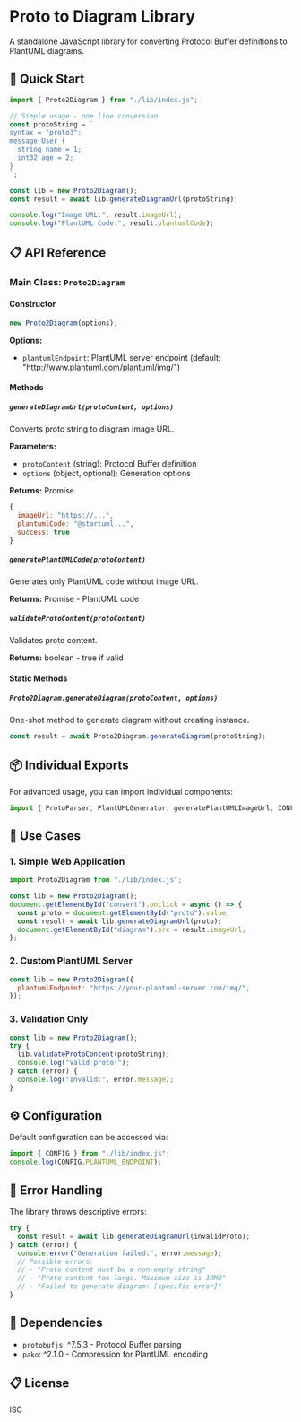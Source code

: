 # Proto to Diagram Library

A standalone JavaScript library for converting Protocol Buffer definitions to PlantUML diagrams.

## 🚀 Quick Start

```javascript
import { Proto2Diagram } from "./lib/index.js";

// Simple usage - one line conversion
const protoString = `
syntax = "proto3";
message User {
  string name = 1;
  int32 age = 2;
}
`;

const lib = new Proto2Diagram();
const result = await lib.generateDiagramUrl(protoString);

console.log("Image URL:", result.imageUrl);
console.log("PlantUML Code:", result.plantumlCode);
```

## 📋 API Reference

### Main Class: `Proto2Diagram`

#### Constructor

```javascript
new Proto2Diagram(options);
```

**Options:**

- `plantumlEndpoint`: PlantUML server endpoint (default: "http://www.plantuml.com/plantuml/img/")

#### Methods

##### `generateDiagramUrl(protoContent, options)`

Converts proto string to diagram image URL.

**Parameters:**

- `protoContent` (string): Protocol Buffer definition
- `options` (object, optional): Generation options

**Returns:** Promise<Object>

```javascript
{
  imageUrl: "https://...",
  plantumlCode: "@startuml...",
  success: true
}
```

##### `generatePlantUMLCode(protoContent)`

Generates only PlantUML code without image URL.

**Returns:** Promise<string> - PlantUML code

##### `validateProtoContent(protoContent)`

Validates proto content.

**Returns:** boolean - true if valid

#### Static Methods

##### `Proto2Diagram.generateDiagram(protoContent, options)`

One-shot method to generate diagram without creating instance.

```javascript
const result = await Proto2Diagram.generateDiagram(protoString);
```

## 📦 Individual Exports

For advanced usage, you can import individual components:

```javascript
import { ProtoParser, PlantUMLGenerator, generatePlantUMLImageUrl, CONFIG } from "./lib/index.js";
```

## 🎯 Use Cases

### 1. Simple Web Application

```javascript
import Proto2Diagram from "./lib/index.js";

const lib = new Proto2Diagram();
document.getElementById("convert").onclick = async () => {
  const proto = document.getElementById("proto").value;
  const result = await lib.generateDiagramUrl(proto);
  document.getElementById("diagram").src = result.imageUrl;
};
```

### 2. Custom PlantUML Server

```javascript
const lib = new Proto2Diagram({
  plantumlEndpoint: "https://your-plantuml-server.com/img/",
});
```

### 3. Validation Only

```javascript
const lib = new Proto2Diagram();
try {
  lib.validateProtoContent(protoString);
  console.log("Valid proto!");
} catch (error) {
  console.log("Invalid:", error.message);
}
```

## ⚙️ Configuration

Default configuration can be accessed via:

```javascript
import { CONFIG } from "./lib/index.js";
console.log(CONFIG.PLANTUML_ENDPOINT);
```

## 🔧 Error Handling

The library throws descriptive errors:

```javascript
try {
  const result = await lib.generateDiagramUrl(invalidProto);
} catch (error) {
  console.error("Generation failed:", error.message);
  // Possible errors:
  // - "Proto content must be a non-empty string"
  // - "Proto content too large. Maximum size is 10MB"
  // - "Failed to generate diagram: [specific error]"
}
```

## 📄 Dependencies

- `protobufjs`: ^7.5.3 - Protocol Buffer parsing
- `pako`: ^2.1.0 - Compression for PlantUML encoding

## 📋 License

ISC
